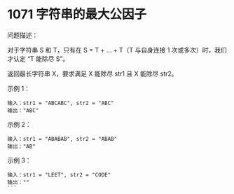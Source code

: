 # 1071 字符串的最大公因子
问题描述：

对于字符串 S 和 T，只有在 S = T + ... + T（T 与自身连接 1 次或多次）时，我们才认定 “T 能除尽 S”。

返回最长字符串 X，要求满足 X 能除尽 str1 且 X 能除尽 str2。

示例 1：

```
输入：str1 = "ABCABC", str2 = "ABC"
输出："ABC"
```

示例 2：

```
输入：str1 = "ABABAB", str2 = "ABAB"
输出："AB"
```

示例 3：

```
输入：str1 = "LEET", str2 = "CODE"
输出：""
``` 

